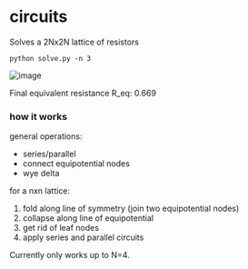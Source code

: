 # circuits

Solves a 2Nx2N lattice of resistors

`python solve.py -n 3`

![image](https://github.com/user-attachments/assets/5b605ede-af89-44f7-bf5a-b9a623e536cf)

Final equivalent resistance R_eq: 0.669

### how it works

general operations:

- series/parallel
- connect equipotential nodes
- wye delta

for a nxn lattice:

1. fold along line of symmetry (join two equipotential nodes)
2. collapse along line of equipotential
3. get rid of leaf nodes
4. apply series and parallel circuits

Currently only works up to N=4.
